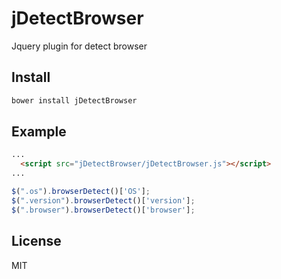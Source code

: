 # jDetectBrowser
Jquery plugin for detect browser

## Install

```bash
bower install jDetectBrowser
```

## Example

```html
...
  <script src="jDetectBrowser/jDetectBrowser.js"></script>
...

```

```js
$(".os").browserDetect()['OS'];
$(".version").browserDetect()['version'];
$(".browser").browserDetect()['browser'];
```

## License
MIT
